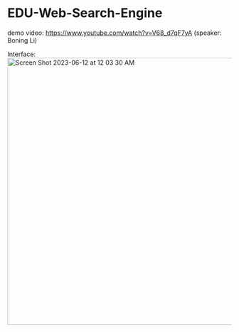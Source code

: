 # EDU-Web-Search-Engine
demo video: https://www.youtube.com/watch?v=V68_d7qF7yA (speaker: Boning Li)

Interface:
<img width="601" alt="Screen Shot 2023-06-12 at 12 03 30 AM" src="https://github.com/BBBonnie/EDU-Web-Search-Engine/assets/44139981/2de5c2e6-e9f1-467d-930c-d92b1d4d04e6">
